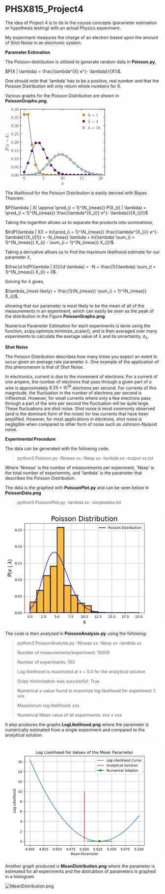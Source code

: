 # PHSX815_Project4

The idea of Project 4 is to tie in the course concepts (parameter estimation or hypothesis testing) with an actual Physics experiment.

My experiment measures the charge of an electron based upon the amount of Shot Noise in an electronic system.

**Parameter Estimation**

The Poisson distribution is utilized to generate random data in **Poisson.py**, 

$P(X | \lambda) = \frac{\lambda^{X} e^{- \lambda}}{X!}$.

One should note that 'lambda' has to be a positive, real number and that the Poisson Distribution will only return whole numbers for X. 

Various graphs for the Poisson Distribution are shown in **PoissonGraphs.png**.

![PoissonGraphs.png](https://github.com/DJDdawg/PHSX815_Project4/blob/main/PoissonGraphs.png)

The likelihood for the Poisson Distribution is easily derived with Bayes Theorem.

$P(\lambda | X) \approx \prod_{i = 1}^{N_{meas}} P(X_{i} | \lambda) = \prod_{i = 1}^{N_{meas}} \frac{\lambda^{X_{i}} e^{- \lambda}}{X_{i}!}$

Taking the logarithm allows us to separate the products into summations,

$ln(P(\lambda | X)) =  ln(\prod_{i = 1}^{N_{meas}} \frac{\lambda^{X_{i}} e^{- \lambda}}{X_{i}!}) = -N_{meas} \lambda + ln(\lambda) \sum_{i = 1}^{N_{meas}} X_{i} - \sum_{i = 1}^{N_{meas}} X_{i}!$.

Taking a derivative allows us to find the maximum likelihood estimate for our parameter $\lambda$, 

$\frac{d ln(P(\lambda | X))}{d \lambda} = -N + \frac{1}{\lambda} \sum_{i = 1}^{N_{meas}} X_{i} = 0$.

Solving for $\lambda$ gives,

$\lambda_{most-likely} = \frac{1}{N_{meas}} \sum_{i = 1}^{N_{meas}} X_{i}$,

showing that our parameter is most likely to be the mean of all of the measurements in an experiment, which can easily be seen as the peak of the distribution in the Figure **PoissonGraphs.png**.
 
Numerical Parameter Estimation for each experiments is done using the function, scipy.optimize.minimize_scalar(), and is then averaged over many experiments to calculate the average value of $\lambda$ and its uncertainty, $\sigma_{\lambda}$. 

**Shot Noise**

The Poisson Distribution describes how many times you expect an event to occur given an average rate parameter $\lambda$. One example of the application of this phenomenon is that of Shot Noise. 

In electronics, current is due to the movement of electrons. For a  current of one ampere, the number of electrons that pass through a given part of a wire is approximately $6.25 * 10^{18}$ electrons per second. For currents of this magnitude, the fluctuation in the number of electrons per second is infitesimal. However, for small currents where only a few electrons pass through a part of the wire per second the fluctuation will be quite large. These fluctuations are shot noise. Shot noise is most commonly observed (and is the dominant form of the noise) for low currents that have been amplified. However, for most applications in electrons, shot noise is negligible when compared to other form of noise such as Johnson-Nyquist noise. 

**Experimental Procedure**

The data can be generated with the following code.

>python3 Poisson.py -Nmeas xx -Nexp xx -lambda xx -output xx.txt

Where 'Nmeas' is the number of measurements per experiment, 'Nexp' is the total number of experiemnts, and 'lambda' is the parameter that describes the Poisson Distribution. 

The data is the graphed with **PoissonPlot.py** and can be seen below in **PoissonData.png**

>python3 PoissonPlot.py -lambda xx -simpledata.txt

![PoissonData.png](https://github.com/DJDdawg/PHSX815_Project4/blob/main/PoissonData.png)

The code is then analyzed in **PoissonAnalysis.py** using the following:

>python3 PoissonAnalysis.py -Nmeas xx -Nexp xx -lambda xx
>
>Number of measurements/experiment: 10000
>
>Number of experiments: 100
>
>Log likelihood is maximized at x = 5.0 for the analytical solution
>
>Scipy minimization was successful: True
>
>Numerical x-value found to maximize log likelihood for experiment 1: xxx
>
>Maximimum log likelihood: xxx
>
>Numerical Mean value of all experiments: xxx ± xxx

It also produces the graphs **LogLikelihood.png** where the parameter is numerically estimated from a single experiment and compared to the analytical solution.

![LogLikelihood.png](https://github.com/DJDdawg/PHSX815_Project4/blob/main/LogLikelihood.png)

Another graph produced is **MeanDistribution.png** where the parameter is estimated for all experiments and the distrubtion of parameters is graphed in a histogram. 

![MeanDistribution.png]()
